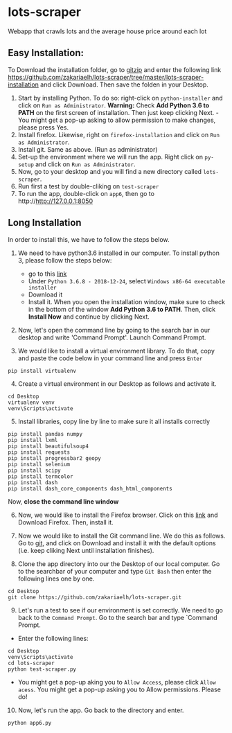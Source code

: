 # lots-scraper

Webapp that crawls lots and the average house price around each lot

## Easy Installation:

To Download the installation folder, go to [gitzip](http://kinolien.github.io/gitzip/) and enter the following link https://github.com/zakariaelh/lots-scraper/tree/master/lots-scraper-installation and click Download. Then save the folden in your Desktop. 
1. Start by installing Python. To do so: right-click on `python-installer` and click on `Run as Administrator`. **Warning:** Check **Add Python 3.6 to PATH** on the first screen of installation. Then just keep clicking Next.
        - You might get a pop-up asking to allow permission to make changes, please press Yes. 
2. Install firefox. Likewise, right on `firefox-installation` and click on `Run as Administrator`.
3. Install git. Same as above. (Run as administrator)
4. Set-up the environment where we will run the app. Right click on `py-setup` and click on `Run as Administrator`. 
5. Now, go to your desktop and you will find a new directory called `lots-scraper`. 
6. Run first a test by double-cliking on `test-scraper`
7. To run the app, double-click on `app6`, then go to http://http://127.0.0.1:8050


## Long Installation
In order to install this, we have to follow the steps below. 

1. We need to have python3.6 installed in our computer. To install python 3, please follow the steps below: 
    - go to this [link](https://www.python.org/downloads/windows/)
    - Under `Python 3.6.8 - 2018-12-24`, select `Windows x86-64 executable installer`
    - Download it
    - Install it. When you open the installation window, make sure to check in the bottom of the window **Add Python 3.6 to PATH**. Then, click **Install Now** and continue by clicking Next. 

2. Now, let's open the command line by going to the search bar in our desktop and write 'Command Prompt'. Launch Command Prompt.

3. We would like to install a virtual environment library. To do that, copy and paste the code below in your command line and press `Enter` 

```
pip install virtualenv
```
4. Create a virtual environment in our Desktop as follows and activate it.
```
cd Desktop
virtualenv venv 
venv\Scripts\activate
```

5. Install libraries, copy line by line to make sure it all installs correctly
```
pip install pandas numpy
pip install lxml 
pip install beautifulsoup4
pip install requests
pip install progressbar2 geopy
pip install selenium 
pip install scipy 
pip install termcolor
pip install dash
pip install dash_core_components dash_html_components
```

Now, **close the command line window**


6. Now, we would like to install the Firefox browser. Click on this [link](https://www.mozilla.org/en-US/firefox/new/) and Download Firefox. Then, install it. 

7. Now we would like to install the Git command line. We do this as follows. Go to [git](https://gitforwindows.org/), and click on Download and install it with the default options (i.e. keep cliking Next until installation finishes). 

8. Clone the app directory into our the Desktop of our local computer. Go to the searchbar of your computer and type `Git Bash` then enter the following lines one by one. 
```
cd Desktop
git clone https://github.com/zakariaelh/lots-scraper.git
```

9. Let's run a test to see if our environment is set correctly. We need to go back to the `Command Prompt`. Go to the search bar and type `Command Prompt. 
  - Enter the following lines: 
  ```
  cd Desktop
  venv\Scripts\activate 
  cd lots-scraper
  python test-scraper.py
  ```
  - You might get a pop-up aking you to `Allow Access`, please click `Allow acess`. 
  You might get a pop-up asking you to Allow permissions. Please do! 
  
10. Now, let's run the app. Go back to the directory and enter.
```
python app6.py
```

